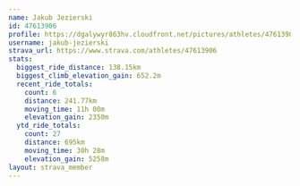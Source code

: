 ```yaml
---
name: Jakub Jezierski
id: 47613906
profile: https://dgalywyr863hv.cloudfront.net/pictures/athletes/47613906/14681924/1/large.jpg
username: jakub-jezierski
strava_url: https://www.strava.com/athletes/47613906
stats:
  biggest_ride_distance: 138.15km
  biggest_climb_elevation_gain: 652.2m
  recent_ride_totals:
    count: 6
    distance: 241.77km
    moving_time: 11h 00m
    elevation_gain: 2350m
  ytd_ride_totals:
    count: 27
    distance: 695km
    moving_time: 30h 28m
    elevation_gain: 5258m
layout: strava_member
--- 
```


